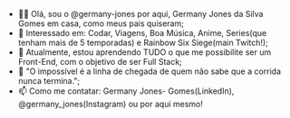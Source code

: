 - 👋🏿 Olá, sou o @germany-jones por aqui, Germany Jones da Silva Gomes em casa, como meus pais quiseram;
- 👀 Interessado em: Codar, Viagens, Boa Música, Anime, Series(que tenham mais de 5 temporadas) e Rainbow Six Siege(main Twitch!);
- 🌱 Atualmente, estou aprendendo TUDO o que me possibilite ser um Front-End, com o objetivo de ser Full Stack;
- 💼 "O impossível é a linha de chegada de quem não sabe que a corrida nunca termina.";
- 📫 Como me contatar: Germany Jones- Gomes(LinkedIn), @germany_jones(Instagram) ou por aqui mesmo!

<!---
germany-jones/germany-jones is a ✨ special ✨ repository because its `README.md` (this file) appears on your GitHub profile.
You can click the Preview link to take a look at your changes.
--->
